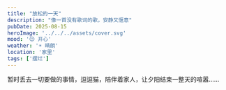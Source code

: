 ```yaml
---
title: "放松的一天"
description: "像一首没有歌词的歌，安静又惬意"
pubDate: 2025-08-15
heroImage: '../../../assets/cover.svg'
mood: '😊 开心'
weather: '☀️ 晴朗'
location: '家里'
tags: ['摆烂']
---
```


暂时丢去一切要做的事情，逗逗猫，陪伴着家人，让夕阳结束一整天的喧嚣……

